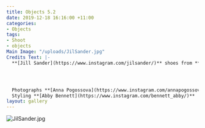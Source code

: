 ```yaml
---
title: Objects 5.2
date: 2019-12-18 16:16:00 +11:00
categories:
- Objects
tags:
- Shoot
- objects
Main Image: "/uploads/JilSander.jpg"
Credits Text: |-
  **[Jill Sander](https://www.instagram.com/jilsander/)** shoes from **[Shifting Worlds](https://shifting-worlds.com/collections/shoes-1/products/js33056a)**




  Photographs **[Anna Pogossova](https://www.instagram.com/annapogossova/)** at **[B&A](https://www.instagram.com/barepsau/)**
  Styling **[Abby Bennett](https://www.instagram.com/bennett_abby/)**
layout: gallery
---
```


![JilSander.jpg](/uploads/JilSander.jpg)
